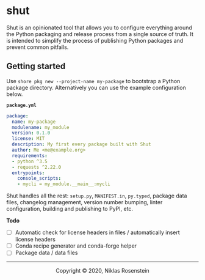 # shut

Shut is an opinionated tool that allows you to configure everything around the Python
packaging and release process from a single source of truth. It is intended to simplify
the process of publishing Python packages and prevent common pitfalls.



## Getting started

Use `shore pkg new --project-name my-package` to bootstrap a Python package directory.
Alternatively you can use the example configuration below.

**`package.yml`**

```yml
package:
  name: my-package
  modulename: my_module
  version: 0.1.0
  license: MIT
  description: My first every package built with Shut
  author: Me <me@example.org>
  requirements:
  - python ^3.5
  - requests ^2.22.0
  entrypoints:
    console_scripts:
    - mycli = my_module.__main__:mycli
```

Shut handles all the rest: `setup.py`, `MANIFEST.in`, `py.typed`, package data files, changelog
management, version number bumping, linter configuration, building and publishing to PyPI, etc.

__Todo__

* [ ] Automatic check for license headers in files / automatically insert license headers
* [ ] Conda recipe generator and conda-forge helper
* [ ] Package data / data files

---

<p align="center">Copyright &copy; 2020, Niklas Rosenstein</p>

